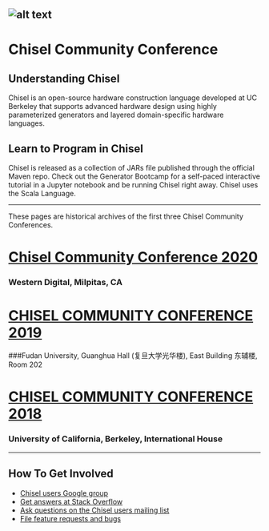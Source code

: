 ![alt text](https://raw.githubusercontent.com/freechipsproject/chisel3/master/docs/src/images/chisel_logo.svg?sanitize=true)
---
# Chisel Community Conference
## Understanding Chisel
Chisel is an open-source hardware construction language developed at UC Berkeley that supports advanced hardware design using highly parameterized generators and layered domain-specific hardware languages.

## Learn to Program in Chisel
Chisel is released as a collection of JARs file published through the official Maven repo. Check out the Generator Bootcamp for a self-paced interactive tutorial in a Jupyter notebook and be running Chisel right away. Chisel uses the Scala Language.

---
These pages are historical archives of the first three Chisel Community Conferences.

# [Chisel Community Conference 2020](https://events.linuxfoundation.org/chisel-community-conference/)
### Western Digital, Milpitas, CA

#  [CHISEL COMMUNITY CONFERENCE 2019](schedule-2019.md)
###Fudan University, Guanghua Hall (复旦大学光华楼), East Building 东辅楼, Room 202

#  [CHISEL COMMUNITY CONFERENCE 2018](schedule-2018.md)
### University of California, Berkeley, International House

---
## How To Get Involved
- [Chisel users Google group](http://groups.google.com/group/chisel-users)
- [Get answers at Stack Overflow](http://stackoverflow.com/questions/tagged/chisel)
- [Ask questions on the Chisel users mailing list](http://groups.google.com/group/chisel-users)
- [File feature requests and bugs](http://github.com/freechipsproject/chisel3/issues)
